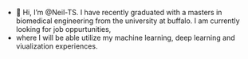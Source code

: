 - 👋 Hi, I’m @Neil-TS. I have recently graduated with a masters in biomedical engineering from the university at buffalo. I am currently looking for job oppurtunities,
- where I will be able utilize my machine learning, deep learning and viualization experiences. 
